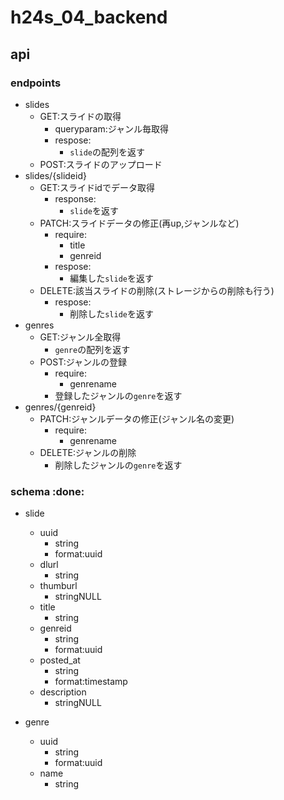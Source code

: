 # h24s_04_backend

## api

### endpoints

- slides
  - GET:スライドの取得
    - queryparam:ジャンル毎取得
    - respose:
      - `slide`の配列を返す
  - POST:スライドのアップロード
- slides/{slideid}
  - GET:スライドidでデータ取得
    - response:
      - `slide`を返す
  - PATCH:スライドデータの修正(再up,ジャンルなど)
    - require:
      - title
      - genreid
    - respose:
      - 編集した`slide`を返す
  - DELETE:該当スライドの削除(ストレージからの削除も行う)
    - respose:
      - 削除した`slide`を返す
- genres
  - GET:ジャンル全取得
    - `genre`の配列を返す
  - POST:ジャンルの登録
    - require:
      - genrename
    - 登録したジャンルの`genre`を返す
- genres/{genreid}
  - PATCH:ジャンルデータの修正(ジャンル名の変更)
    - require:
      - genrename
  - DELETE:ジャンルの削除
    - 削除したジャンルの`genre`を返す

### schema :done:

- slide
  - uuid
    - string
    - format:uuid
  - dlurl
    - string
  - thumburl
    - stringNULL
  - title
    - string
  - genreid
    - string
    - format:uuid
  - posted_at
    - string
    - format:timestamp
  - description
    - stringNULL

- genre
  - uuid
    - string
    - format:uuid
  - name
    - string
